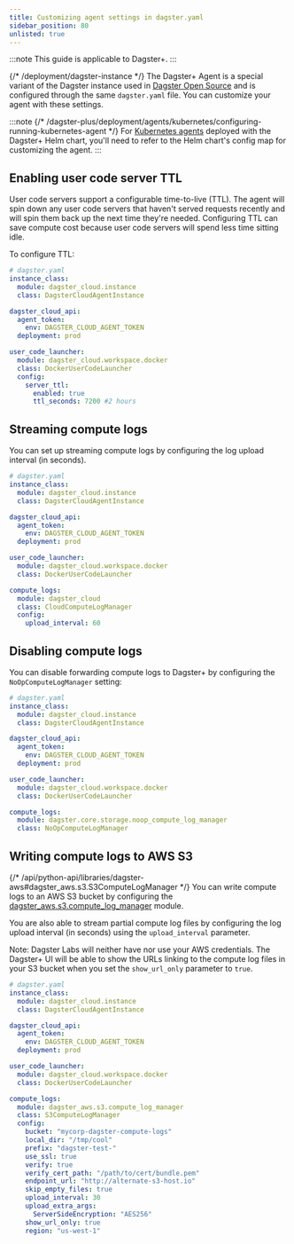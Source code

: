 ```yaml
---
title: Customizing agent settings in dagster.yaml
sidebar_position: 80
unlisted: true
---
```


:::note
This guide is applicable to Dagster+.
:::

{/* /deployment/dagster-instance */}
The Dagster+ Agent is a special variant of the Dagster instance used in [Dagster Open Source](/todo.md) and is configured through the same `dagster.yaml` file. You can customize your agent with these settings.

:::note
{/* /dagster-plus/deployment/agents/kubernetes/configuring-running-kubernetes-agent */}
For [Kubernetes agents](/todo.md) deployed with the Dagster+ Helm chart, you'll need to refer to the Helm chart's config map for customizing the agent.
:::

## Enabling user code server TTL

User code servers support a configurable time-to-live (TTL). The agent will spin down any user code servers that haven't served requests recently and will spin them back up the next time they're needed. Configuring TTL can save compute cost because user code servers will spend less time sitting idle.

To configure TTL:
```yaml
# dagster.yaml
instance_class:
  module: dagster_cloud.instance
  class: DagsterCloudAgentInstance

dagster_cloud_api:
  agent_token:
    env: DAGSTER_CLOUD_AGENT_TOKEN
  deployment: prod

user_code_launcher:
  module: dagster_cloud.workspace.docker
  class: DockerUserCodeLauncher
  config:
    server_ttl:
      enabled: true
      ttl_seconds: 7200 #2 hours
```

## Streaming compute logs

You can set up streaming compute logs by configuring the log upload interval (in seconds).

```yaml
# dagster.yaml
instance_class:
  module: dagster_cloud.instance
  class: DagsterCloudAgentInstance

dagster_cloud_api:
  agent_token:
    env: DAGSTER_CLOUD_AGENT_TOKEN
  deployment: prod

user_code_launcher:
  module: dagster_cloud.workspace.docker
  class: DockerUserCodeLauncher

compute_logs:
  module: dagster_cloud
  class: CloudComputeLogManager
  config:
    upload_interval: 60
```

## Disabling compute logs

You can disable forwarding compute logs to Dagster+ by configuring the `NoOpComputeLogManager` setting:

```yaml
# dagster.yaml
instance_class:
  module: dagster_cloud.instance
  class: DagsterCloudAgentInstance

dagster_cloud_api:
  agent_token:
    env: DAGSTER_CLOUD_AGENT_TOKEN
  deployment: prod

user_code_launcher:
  module: dagster_cloud.workspace.docker
  class: DockerUserCodeLauncher

compute_logs:
  module: dagster.core.storage.noop_compute_log_manager
  class: NoOpComputeLogManager
```

## Writing compute logs to AWS S3

{/* /api/python-api/libraries/dagster-aws#dagster_aws.s3.S3ComputeLogManager */}
You can write compute logs to an AWS S3 bucket by configuring the [dagster_aws.s3.compute_log_manager](/todo.md) module.

You are also able to stream partial compute log files by configuring the log upload interval (in seconds) using the `upload_interval` parameter.

Note: Dagster Labs will neither have nor use your AWS credentials. The Dagster+ UI will be able to show the URLs linking to the compute log files in your S3 bucket when you set the `show_url_only` parameter to `true`.

```yaml
# dagster.yaml
instance_class:
  module: dagster_cloud.instance
  class: DagsterCloudAgentInstance

dagster_cloud_api:
  agent_token:
    env: DAGSTER_CLOUD_AGENT_TOKEN
  deployment: prod

user_code_launcher:
  module: dagster_cloud.workspace.docker
  class: DockerUserCodeLauncher

compute_logs:
  module: dagster_aws.s3.compute_log_manager
  class: S3ComputeLogManager
  config:
    bucket: "mycorp-dagster-compute-logs"
    local_dir: "/tmp/cool"
    prefix: "dagster-test-"
    use_ssl: true
    verify: true
    verify_cert_path: "/path/to/cert/bundle.pem"
    endpoint_url: "http://alternate-s3-host.io"
    skip_empty_files: true
    upload_interval: 30
    upload_extra_args:
      ServerSideEncryption: "AES256"
    show_url_only: true
    region: "us-west-1"
```
